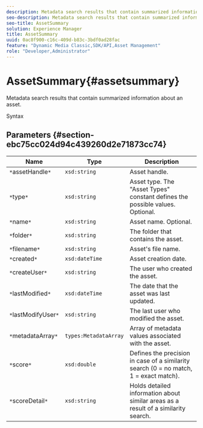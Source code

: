 ```yaml
---
description: Metadata search results that contain summarized information about an asset.
seo-description: Metadata search results that contain summarized information about an asset.
seo-title: AssetSummary
solution: Experience Manager
title: AssetSummary
uuid: 0ac8f900-c16c-409d-b83c-3bdf0ad28fac
feature: "Dynamic Media Classic,SDK/API,Asset Management"
role: "Developer,Administrator"
---
```


# AssetSummary{#assetsummary}

Metadata search results that contain summarized information about an asset.

 Syntax 

## Parameters {#section-ebc75cc024d94c439260d2e71873cc74}

|  Name  | Type  | Description  |
|---|---|---|
|  `*`assetHandle`*`  | `xsd:string`  | Asset handle.  |
|  `*`type`*`  | `xsd:string`  | Asset type. The "Asset Types" constant defines the possible values. Optional.  |
|  `*`name`*`  | `xsd:string`  | Asset name. Optional.  |
|  `*`folder`*`  | `xsd:string`  | The folder that contains the asset.  |
|  `*`filename`*`  | `xsd:string`  | Asset's file name.  |
|  `*`created`*`  | `xsd:dateTime`  | Asset creation date.  |
|  `*`createUser`*`  | `xsd:string`  | The user who created the asset.  |
|  `*`lastModified`*`  | `xsd:dateTime`  | The date that the asset was last updated.  |
|  `*`lastModifyUser`*`  | `xsd:string`  | The last user who modified the asset.  |
|  `*`metadataArray`*`  | `types:MetadataArray`  | Array of metadata values associated with the asset.  |
|  `*`score`*`  | `xsd:double`  | Defines the precision in case of a similarity search (0 = no match, 1 = exact match).  |
|  `*`scoreDetail`*`  | `xsd:string`  | Holds detailed information about similar areas as a result of a similarity search.  |

